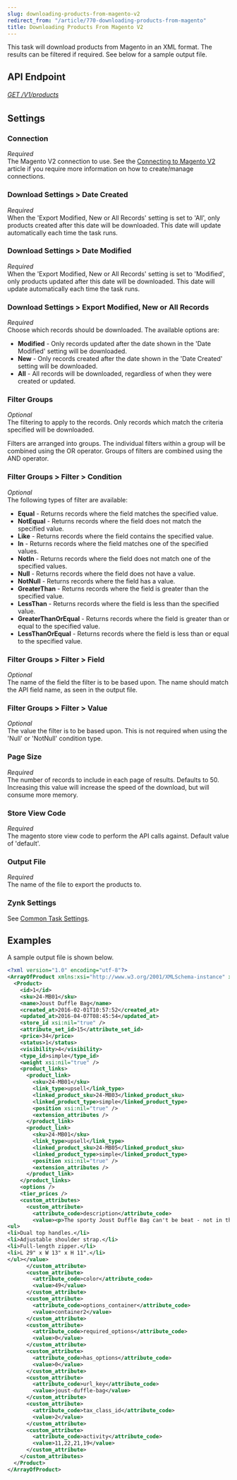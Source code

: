 ```yaml
---
slug: downloading-products-from-magento-v2
redirect_from: "/article/770-downloading-products-from-magento"
title: Downloading Products From Magento V2
---
```

This task will download products from Magento in an XML format. The results can be filtered if required. See below for a sample output file.

## API Endpoint
###### [GET /V1/products](https://devdocs.magento.com/redoc/2.3/admin-rest-api.html#operation/catalogProductRepositoryV1GetListGet)  

## Settings
### Connection
_Required_  
The Magento V2 connection to use. See the [Connecting to Magento V2](connecting-to-magento-v2) article if you require more information on how to create/manage connections.

### Download Settings > Date Created
_Required_  
When the 'Export Modified, New or All Records' setting is set to 'All', only products created after this date will be downloaded. This date will update automatically each time the task runs.

### Download Settings > Date Modified
_Required_  
When the 'Export Modified, New or All Records' setting is set to 'Modified', only products updated after this date will be downloaded. This date will update automatically each time the task runs.

### Download Settings > Export Modified, New or All Records
_Required_  
Choose which records should be downloaded. The available options are:

* __Modified__ - Only records updated after the date shown in the 'Date Modified' setting will be downloaded.
* __New__ - Only records created after the date shown in the 'Date Created' setting will be downloaded.
* __All__ - All records will be downloaded, regardless of when they were created or updated.

### Filter Groups
_Optional_  
The filtering to apply to the records. Only records which match the criteria specified will be downloaded.

Filters are arranged into groups. The individual filters within a group will be combined using the OR operator. Groups of filters are combined using the AND operator.

### Filter Groups > Filter > Condition
_Optional_  
The following types of filter are available:

* __Equal__ - Returns records where the field matches the specified value.
* __NotEqual__ - Returns records where the field does not match the specified value.
* __Like__ - Returns records where the field contains the specified value.
* __In__ - Returns records where the field matches one of the specified values.
* __NotIn__ - Returns records where the field does not match one of the specified values.
* __Null__ - Returns records where the field does not have a value.
* __NotNull__ - Returns records where the field has a value.
* __GreaterThan__ - Returns records where the field is greater than the specified value.
* __LessThan__ - Returns records where the field is less than the specified value.
* __GreaterThanOrEqual__ - Returns records where the field is greater than or equal to the specified value.
* __LessThanOrEqual__ - Returns records where the field is less than or equal to the specified value.

### Filter Groups > Filter > Field
_Optional_  
The name of the field the filter is to be based upon. The name should match the API field name, as seen in the output file.

### Filter Groups > Filter > Value
_Optional_  
The value the filter is to be based upon. This is not required when using the 'Null' or 'NotNull' condition type.

### Page Size
_Required_  
The number of records to include in each page of results. Defaults to 50. Increasing this value will increase the speed of the download, but will consume more memory.

### Store View Code
_Required_  
The magento store view code to perform the API calls against. Default value of 'default'.

### Output File
_Required_  
The name of the file to export the products to.

### Zynk Settings
See [Common Task Settings](common-task-settings).

## Examples
A sample output file is shown below.
```xml
<?xml version="1.0" encoding="utf-8"?>
<ArrayOfProduct xmlns:xsi="http://www.w3.org/2001/XMLSchema-instance" xmlns:xsd="http://www.w3.org/2001/XMLSchema">
  <Product>
    <id>1</id>
    <sku>24-MB01</sku>
    <name>Joust Duffle Bag</name>
    <created_at>2016-02-01T10:57:52</created_at>
    <updated_at>2016-04-07T08:45:54</updated_at>
    <store_id xsi:nil="true" />
    <attribute_set_id>15</attribute_set_id>
    <price>34</price>
    <status>1</status>
    <visibility>4</visibility>
    <type_id>simple</type_id>
    <weight xsi:nil="true" />
    <product_links>
      <product_link>
        <sku>24-MB01</sku>
        <link_type>upsell</link_type>
        <linked_product_sku>24-MB03</linked_product_sku>
        <linked_product_type>simple</linked_product_type>
        <position xsi:nil="true" />
        <extension_attributes />
      </product_link>
      <product_link>
        <sku>24-MB01</sku>
        <link_type>upsell</link_type>
        <linked_product_sku>24-MB05</linked_product_sku>
        <linked_product_type>simple</linked_product_type>
        <position xsi:nil="true" />
        <extension_attributes />
      </product_link>
    </product_links>
    <options />
    <tier_prices />
    <custom_attributes>
      <custom_attribute>
        <attribute_code>description</attribute_code>
        <value><p>The sporty Joust Duffle Bag can't be beat - not in the gym, not on the luggage carousel, not anywhere. Big enough to haul a basketball or soccer ball and some sneakers with plenty of room to spare, it's ideal for athletes with places to go.<p>
<ul>
<li>Dual top handles.</li>
<li>Adjustable shoulder strap.</li>
<li>Full-length zipper.</li>
<li>L 29" x W 13" x H 11".</li>
</ul></value>
      </custom_attribute>
      <custom_attribute>
        <attribute_code>color</attribute_code>
        <value>49</value>
      </custom_attribute>
      <custom_attribute>
        <attribute_code>options_container</attribute_code>
        <value>container2</value>
      </custom_attribute>
      <custom_attribute>
        <attribute_code>required_options</attribute_code>
        <value>0</value>
      </custom_attribute>
      <custom_attribute>
        <attribute_code>has_options</attribute_code>
        <value>0</value>
      </custom_attribute>
      <custom_attribute>
        <attribute_code>url_key</attribute_code>
        <value>joust-duffle-bag</value>
      </custom_attribute>
      <custom_attribute>
        <attribute_code>tax_class_id</attribute_code>
        <value>2</value>
      </custom_attribute>
      <custom_attribute>
        <attribute_code>activity</attribute_code>
        <value>11,22,21,19</value>
      </custom_attribute>
    </custom_attributes>
  </Product>
</ArrayOfProduct>
```
